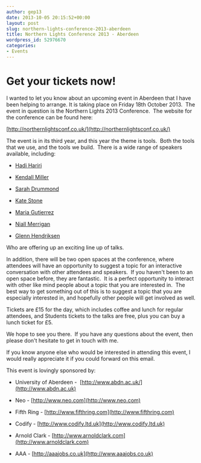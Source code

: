 ```yaml
---
author: gep13
date: 2013-10-05 20:15:52+00:00
layout: post
slug: northern-lights-conference-2013-aberdeen
title: Northern Lights Conference 2013 - Aberdeen
wordpress_id: 52976670
categories:
- Events
---
```


# Get your tickets now!


I wanted to let you know about an upcoming event in Aberdeen that I have been helping to arrange. It is taking place on Friday 18th October 2013.  The event in question is the Northern Lights 2013 Conference.  The website for the conference can be found here:

[http://northernlightsconf.co.uk/](http://northernlightsconf.co.uk/)

The event is in its third year, and this year the theme is tools.  Both the tools that we use, and the tools we build.  There is a wide range of speakers available, including:




  * [Hadi Hariri](http://northernlightsconf.co.uk/speakers/2013/09/23/hadi-hariri.html)


  * [Kendall Miller](http://northernlightsconf.co.uk/speakers/2013/09/23/kendall-miller.html)


  * [Sarah Drummond](http://northernlightsconf.co.uk/speakers/2013/09/24/sarah-drummond.html)


  * [Kate Stone](http://northernlightsconf.co.uk/speakers/2013/09/23/kate-stone.html)


  * [Maria Gutierrez](http://northernlightsconf.co.uk/speakers/2013/10/02/maria-gutierrez.html)


  * [Niall Merrigan](http://northernlightsconf.co.uk/speakers/2013/09/23/niall-merrigan.html)


  * [Glenn Hendriksen](http://northernlightsconf.co.uk/speakers/2013/09/23/glenn-henriksen.html)


Who are offering up an exciting line up of talks.

In addition, there will be two open spaces at the conference, where attendees will have an opportunity to suggest a topic for an interactive conversation with other attendees and speakers.  If you haven't been to an open space before, they are fantastic.  It is a perfect opportunity to interact with other like mind people about a topic that you are interested in.  The best way to get something out of this is to suggest a topic that you are especially interested in, and hopefully other people will get involved as well.

Tickets are £15 for the day, which includes coffee and lunch for regular attendees, and Students tickets to the talks are free, plus you can buy a lunch ticket for £5.

We hope to see you there.  If you have any questions about the event, then please don't hesitate to get in touch with me.

If you know anyone else who would be interested in attending this event, I would really appreciate it if you could forward on this email.

This event is lovingly sponsored by:


  * University of Aberdeen -  [http://www.abdn.ac.uk/](http://www.abdn.ac.uk)


  * Neo - [http://www.neo.com](http://www.neo.com)


  * Fifth Ring - [http://www.fifthring.com](http://www.fifthring.com)


  * Codify - [http://www.codify.ltd.uk](http://www.codify.ltd.uk)


  * Arnold Clark - [http://www.arnoldclark.com](http://www.arnoldclark.com)


  * AAA - [http://aaajobs.co.uk](http://www.aaajobs.co.uk)


